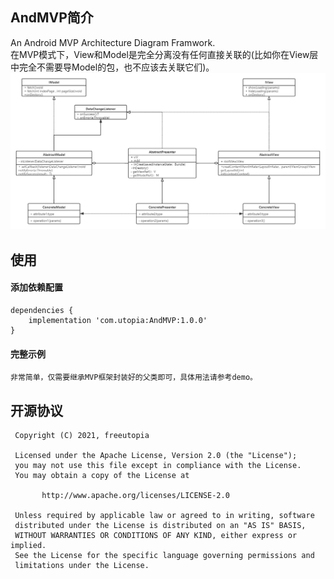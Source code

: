 ## AndMVP简介
An Android MVP Architecture Diagram Framwork.      
在MVP模式下，View和Model是完全分离没有任何直接关联的(比如你在View层中完全不需要导Model的包，也不应该去关联它们)。
![image](https://github.com/freeutopia/AndMVP/blob/main/art/mvp-uml.png)

## 使用 

#### 添加依赖配置  
  
```
dependencies {
    implementation 'com.utopia:AndMVP:1.0.0'
}
```  

#### 完整示例
```
非常简单，仅需要继承MVP框架封装好的父类即可，具体用法请参考demo。
```  

## 开源协议
```
 Copyright (C) 2021, freeutopia
 
 Licensed under the Apache License, Version 2.0 (the "License");
 you may not use this file except in compliance with the License.
 You may obtain a copy of the License at

       http://www.apache.org/licenses/LICENSE-2.0

 Unless required by applicable law or agreed to in writing, software
 distributed under the License is distributed on an "AS IS" BASIS,
 WITHOUT WARRANTIES OR CONDITIONS OF ANY KIND, either express or implied.
 See the License for the specific language governing permissions and
 limitations under the License.
 ```
